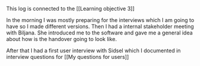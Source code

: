 This log is connected to the [[Learning objective 3]]

In the morning I was mostly preparing for the interviews which I am going to have so I made different versions. Then I had a internal stakeholder meeting with Biljana. She introduced me to the software and gave me a general idea about how is the handover going to look like. 

After that I had a first user interview with Sidsel which I documented in interview questions for [[My questions for users]]


